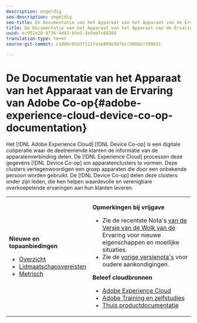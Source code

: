 ```yaml
---
description: ongeldig
seo-description: ongeldig
seo-title: De Documentatie van het Apparaat van het Apparaat van de Ervaring van Adobe Co-op
title: De Documentatie van het Apparaat van het Apparaat van de Ervaring van Adobe Co-op
uuid: ec951e20-8736-4d42-b5e5-3e9abfc6820d
translation-type: tm+mt
source-git-commit: c1d0bc05d3f211fa3e899e98fbcc908be7399031

---
```



# De Documentatie van het Apparaat van het Apparaat van de Ervaring van Adobe Co-op{#adobe-experience-cloud-device-co-op-documentation}

Het [!DNL Adobe Experience Cloud] [!DNL Device Co-op] is een digitale coöperatie waar de deelnemende klanten de informatie van de apparatenverbinding delen. De [!DNL Experience Cloud] processen deze gegevens [!DNL Device Co-op] om apparatenclusters te vormen. Deze clusters vertegenwoordigen een groep apparaten die door een onbekende persoon worden gebruikt. De [!DNL Device Co-op] delen deze clusters onder zijn leden, die hen helpen waardevolle en verenigbare overkoepelende ervaringen aan hun klanten leveren.

<!-- <a id="section_535A849B2BF14221BD78C968CC02732D"></a> -->

<table id="table_5E612F746A704FE095B809A013EE977F" class="simpletable"> 
 <tbody> 
  <tr> 
   <td colname="col1"> <p> <b>Nieuwe en topaanbiedingen</b> </p> 
    <ul id="ul_47C012F6AB3E4B73BA357027F4D15369"> 
     <li id="li_30DBD4F8A9FA4FEFA3E3E5903FC55887"><a href="about/overview.md#concept-de34e3bacae94869909e979f24bcc4e8" format="dita" scope="local"> Overzicht</a> </li> 
     <li id="li_10D0D3D338FF445098EE18B322951FAF"><a href="about/requirements.md#concept-31d3d165d22546afbedf023d32ad3a43" format="dita" scope="local"> Lidmaatschapsvereisten</a> </li> 
     <li id="li_466DC0DA0CD84E9E81EEF3237DCD411A"><a href="other-solutions/people.md#concept-8c57cd3904974e078d7fbf84ac9c2d63" format="dita" scope="local"> Metrisch</a> </li> 
    </ul> </td> 
   <td colname="col2"> <p> <b>Opmerkingen bij vrijgave</b> </p> 
    <ul id="ul_713F3E9DF0F84FE5981AC63D05948864"> 
     <li id="li_09C1CD15823E4AD7856CE40BE848E03F">Zie de recentste Nota's <a href="https://marketing.adobe.com/resources/help/en_US/whatsnew/" format="https" scope="external"> van de Versie van de Wolk van de</a> Ervaring voor nieuwe eigenschappen en moeilijke situaties. </li> 
     <li id="li_EA594E939ED14D7780178DEA8E1AED64">Zie de <a href="https://marketing.adobe.com/resources/help/en_US/whatsnew/?f=c_legacy_releases.html" format="https" scope="external"> vorige versienota's</a> voor oudere aankondigingen. </li> 
    </ul> <p> <b>Beleef cloudbronnen</b> </p> 
    <ul id="ul_E30EC96BDC624B5591F0470D430B7F41"> 
     <li id="li_F3A5CCFAE0F247CEB41A03CA8E03106B"> <a href="http://www.adobe.com/marketing-cloud.html" scope="external" format="http"> Adobe Experience Cloud</a> </li> 
     <li id="li_1938F7044F544481A6CC0F45CC22B80A"> <a href="http://helpx.adobe.com/learning.html?promoid=KAUDK" scope="external" format="http"> Adobe Training en zelfstudies</a> </li> 
     <li id="li_C71459E0D1464C05B8B9387C43541F17"> <a href="https://marketing.adobe.com/resources/help/en_US/home/index.html" scope="external" format="https"> Thuis productdocumentatie</a> </li> 
    </ul> </td> 
  </tr> 
 </tbody> 
</table>

<!--
<p><b>Announcements</b> </p>
<p>Take a moment to review the <a href="about/requirements.md#concept-31d3d165d22546afbedf023d32ad3a43" format="dita" scope="local"> membership requirements</a> or <a href="https://marketing-stage.adobe.com/resources/help/en_US/mcdc/downloads/what_to_expect.pdf" format="https" scope="external"> download the information sheet</a> if you want participate or to learn more about the <span class="wintitle"> Device Co-op</span>. </p>
-->

